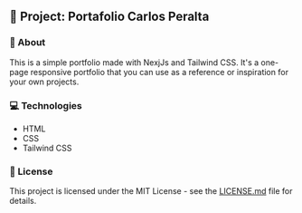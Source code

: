 ## 🚀 Project: Portafolio Carlos Peralta

### 🧐 About

This is a simple portfolio made with NexjJs and Tailwind CSS. It's a one-page responsive portfolio that you can use as a reference or inspiration for your own projects.

### 💻 Technologies

- HTML
- CSS
- Tailwind CSS

### 📝 License

This project is licensed under the MIT License - see the [LICENSE.md](LICENSE.md) file for details.